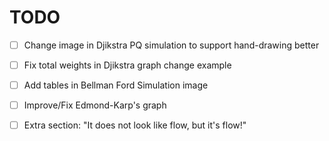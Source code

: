 # TODO
- [ ] Change image in Djikstra PQ simulation to support hand-drawing better
- [ ] Fix total weights in Djikstra graph change example
- [ ] Add tables in Bellman Ford Simulation image
- [ ] Improve/Fix Edmond-Karp's graph

- [ ] Extra section: "It does not look like flow, but it's flow!"
